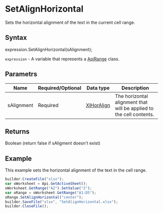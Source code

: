 # SetAlignHorizontal

Sets the horizontal alignment of the text in the current cell range.

## Syntax

expression.SetAlignHorizontal(sAlignment);

`expression` - A variable that represents a [ApiRange](../ApiRange.md) class.

## Parametrs

| **Name** | **Required/Optional** | **Data type** | **Description** |
| ------------- | ------------- | ------------- | ------------- |
| sAlignment | Required | [XlHorAlign](../../../Enumerations/XlHorAlign) | The horizontal alignment that will be applied to the cell contents. |

## Returns

Boolean (return false if sAligment doesn't exist)

## Example

This example sets the horizontal alignment of the text in the cell range.

```javascript
builder.CreateFile("xlsx");
var oWorksheet = Api.GetActiveSheet();
oWorksheet.GetRange("A2").SetValue("2");
var oRange = oWorksheet.GetRange("A1:D5");
oRange.SetAlignHorizontal("center");
builder.SaveFile("xlsx", "SetAlignHorizontal.xlsx");
builder.CloseFile();
```